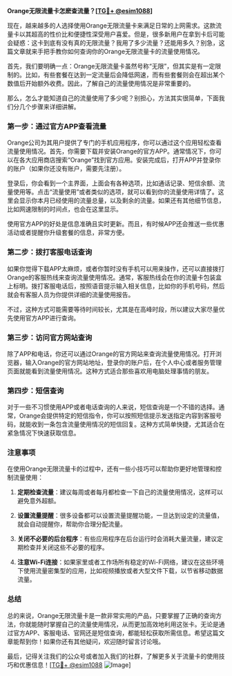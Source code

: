 **Orange无限流量卡怎麽查流量？[[TG💪+ @esim1088](https://t.me/s/esim1088)]**

现在，越来越多的人选择使用Orange无限流量卡来满足日常的上网需求。这款流量卡以其超高的性价比和便捷性深受用户喜爱。但是，很多新用户在拿到卡后可能会疑惑：这卡到底有没有真的无限流量？我用了多少流量？还能用多久？别急，这篇文章就来手把手教你如何查询你的Orange无限流量卡的流量使用情况。

首先，我们要明确一点：Orange无限流量卡虽然号称“无限”，但其实是有一定限制的。比如，有些套餐在达到一定流量后会降低网速，而有些套餐则会在超出某个数值后开始额外收费。因此，了解自己的流量使用情况是非常重要的。

那么，怎么才能知道自己的流量使用了多少呢？别担心，方法其实很简单，下面我们分几个步骤来详细讲解。

### **第一步：通过官方APP查看流量**

Orange公司为其用户提供了专门的手机应用程序，你可以通过这个应用轻松查看流量使用情况。首先，你需要下载并安装Orange的官方APP。通常情况下，你可以在各大应用商店搜索“Orange”找到官方应用。安装完成后，打开APP并登录你的账户（如果你还没有账户，需要先注册）。

登录后，你会看到一个主界面，上面会有各种选项，比如通话记录、短信余额、流量使用等。点击“流量使用”或者类似的选项，就可以看到你的流量使用详情了。这里会显示你本月已经使用的流量总量，以及剩余的流量。如果还有其他细节信息，比如网速限制的时间点，也会在这里显示。

使用官方APP的好处是信息准确且实时更新。而且，有时候APP还会推送一些优惠活动或者提醒你升级套餐的信息，非常方便。

### **第二步：拨打客服电话查询**

如果你觉得下载APP太麻烦，或者你暂时没有手机可以用来操作，还可以直接拨打Orange的客服热线来查询流量使用情况。通常，客服热线会在你的流量卡包装盒上标明。拨打客服电话后，按照语音提示输入相关信息，比如你的手机号码，然后就会有客服人员为你提供详细的流量使用报告。

不过，这种方式可能需要等待时间较长，尤其是在高峰时段，所以建议大家尽量优先使用官方APP进行查询。

### **第三步：访问官方网站查询**

除了APP和电话，你还可以通过Orange的官方网站来查询流量使用情况。打开浏览器，输入Orange的官方网站地址，登录你的账户后，在个人中心或者服务管理页面就能看到流量使用情况。这种方式适合那些喜欢用电脑处理事情的朋友。

### **第四步：短信查询**

对于一些不习惯使用APP或者电话查询的人来说，短信查询是一个不错的选择。通常，Orange会提供特定的短信指令，你可以按照短信提示发送指定内容到客服号码，就能收到一条包含流量使用情况的短信回复。这种方式简单快捷，尤其适合在紧急情况下快速获取信息。

### **注意事项**

在使用Orange无限流量卡的过程中，还有一些小技巧可以帮助你更好地管理和控制流量使用：

1. **定期检查流量**：建议每周或者每月都检查一下自己的流量使用情况，这样可以避免意外超额。
   
2. **设置流量提醒**：很多设备都可以设置流量提醒功能，一旦达到设定的流量值，就会自动提醒你，帮助你合理分配流量。

3. **关闭不必要的后台程序**：有些应用程序在后台运行时会消耗大量流量，建议定期检查并关闭这些不必要的程序。

4. **注意Wi-Fi连接**：如果家里或者工作场所有稳定的Wi-Fi网络，建议在这些环境下使用流量密集型的应用，比如视频播放或者大型文件下载，以节省移动数据流量。

### **总结**

总的来说，Orange无限流量卡是一款非常实用的产品，只要掌握了正确的查询方法，你就能随时掌握自己的流量使用情况，从而更加高效地利用这张卡。无论是通过官方APP、客服电话、官网还是短信查询，都能轻松获取所需信息。希望这篇文章能帮到你！如果你还有其他疑问，欢迎随时留言讨论哦。

最后，记得关注我们的公众号或者加入我们的社群，了解更多关于流量卡的使用技巧和优惠信息！[[TG💪+ @esim1088](https://t.me/s/esim1088) ![Image](https://i.postimg.cc/4NQfJmqS/Snipaste-2025-05-13-00-14-12.png)]